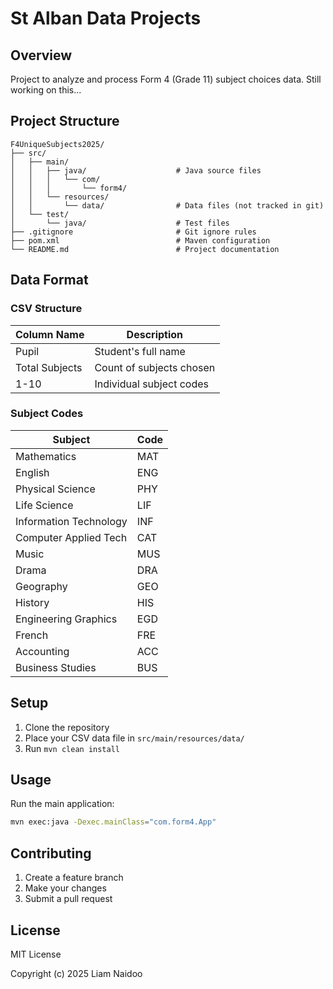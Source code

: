 # St Alban Data Projects

## Overview
Project to analyze and process Form 4 (Grade 11) subject choices data.
Still working on this...
## Project Structure
```
F4UniqueSubjects2025/
├── src/
│   ├── main/
│   │   ├── java/                    # Java source files
│   │   │   └── com/
│   │   │       └── form4/
│   │   └── resources/
│   │       └── data/                # Data files (not tracked in git)
│   └── test/
│       └── java/                    # Test files
├── .gitignore                       # Git ignore rules
├── pom.xml                          # Maven configuration
└── README.md                        # Project documentation
```

## Data Format
### CSV Structure
| Column Name     | Description                |
|----------------|----------------------------|
| Pupil          | Student's full name        |
| Total Subjects | Count of subjects chosen   |
| 1-10           | Individual subject codes   |

### Subject Codes
| Subject                    | Code |
|---------------------------|------|
| Mathematics               | MAT  |
| English                   | ENG  |
| Physical Science          | PHY  |
| Life Science              | LIF  |
| Information Technology    | INF  |
| Computer Applied Tech     | CAT  |
| Music                     | MUS  |
| Drama                     | DRA  |
| Geography                 | GEO  |
| History                   | HIS  |
| Engineering Graphics      | EGD  |
| French                    | FRE  |
| Accounting                | ACC  |
| Business Studies          | BUS  |

## Setup
1. Clone the repository
2. Place your CSV data file in `src/main/resources/data/`
3. Run `mvn clean install`

## Usage
Run the main application:
```bash
mvn exec:java -Dexec.mainClass="com.form4.App"
```

## Contributing
1. Create a feature branch
2. Make your changes
3. Submit a pull request

## License
MIT License

Copyright (c) 2025 Liam Naidoo